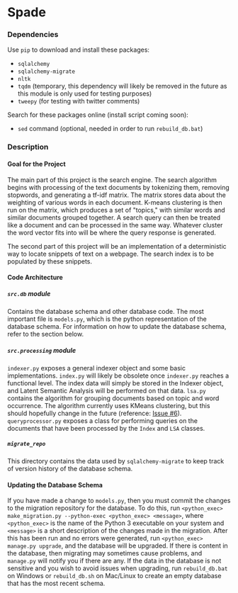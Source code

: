 # Spade

### Dependencies
Use `pip` to download and install these packages:
* `sqlalchemy`
* `sqlalchemy-migrate`
* `nltk`
* `tqdm` (temporary, this dependency will likely be removed in the future as this module is only used for testing purposes)
* `tweepy` (for testing with twitter comments)

Search for these packages online (install script coming soon):
* `sed` command (optional, needed in order to run `rebuild_db.bat`)

### Description

#### Goal for the Project

The main part of this project is the search engine. The search algorithm begins with processing of the text documents by tokenizing them, removing stopwords, and generating a tf-idf matrix.
The matrix stores data about the weighting of various words in each document. K-means clustering is then run on the matrix, which produces a set of "topics," with similar words and similar documents grouped together.
A search query can then be treated like a document and can be processed in the same way. Whatever cluster the word vector fits into will be where the query response is generated.

The second part of this project will be an implementation of a deterministic way to locate snippets of text on a webpage. The search index is to be populated by these snippets.

#### Code Architecture
##### `src.db` module

Contains the database schema and other database code. The most important file is `models.py`, which is the python representation of the database schema. For information on how to update the database schema, refer to the section below.

##### `src.processing` module

`indexer.py` exposes a general indexer object and some basic implementations.
`index.py` will likely be obsolete once `indexer.py` reaches a functional level. The index data will simply be stored in the Indexer object, and Latent Semantic Analysis will be performed on that data.
`lsa.py` contains the algorithm for grouping documents based on topic and word occurrence. The algorithm currently uses KMeans clustering, but this should hopefully change in the future (reference: [Issue #6](https://github.com/sam-xif/Spade/issues/6)).
`queryprocessor.py` exposes a class for performing queries on the documents that have been processed by the `Index` and `LSA` classes.

##### `migrate_repo`

This directory contains the data used by `sqlalchemy-migrate` to keep track of version history of the database schema.

#### Updating the Database Schema

If you have made a change to `models.py`, then you must commit the changes to the migration repository for the database. To do this, run `<python_exec> make_migration.py --python-exec <python_exec> <message>`, where `<python_exec>` is the name of the Python 3 executable on your system and `<message>` is a short description of the changes made in the migration. After this has been run and no errors were generated, run `<python_exec> manage.py upgrade`, and the database will be upgraded. If there is content in the database, then migrating may sometimes cause problems, and `manage.py` will notify you if there are any. If the data in the database is not sensitive and you wish to avoid issues when upgrading, run `rebuild_db.bat` on Windows or `rebuild_db.sh` on Mac/Linux to create an empty database that has the most recent schema.

